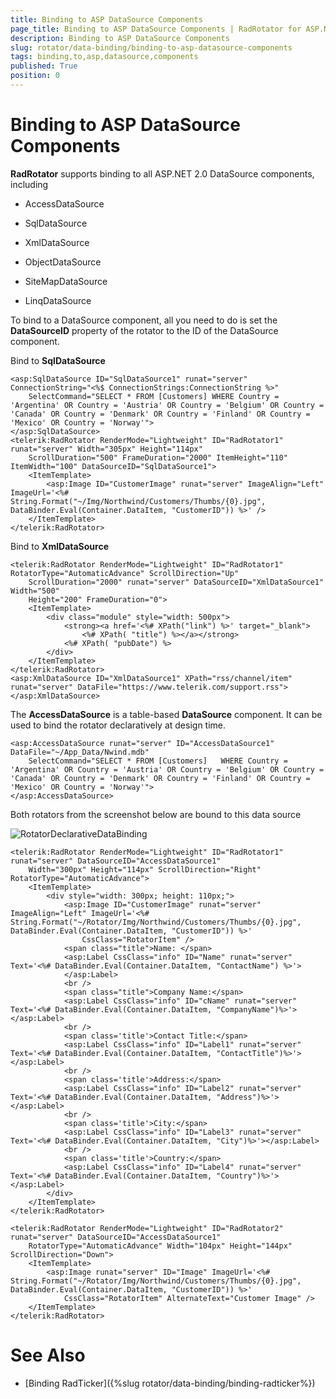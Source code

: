 ```yaml
---
title: Binding to ASP DataSource Components
page_title: Binding to ASP DataSource Components | RadRotator for ASP.NET AJAX Documentation
description: Binding to ASP DataSource Components
slug: rotator/data-binding/binding-to-asp-datasource-components
tags: binding,to,asp,datasource,components
published: True
position: 0
---
```


# Binding to ASP DataSource Components

**RadRotator** supports binding to all ASP.NET 2.0 DataSource components, including

* AccessDataSource

* SqlDataSource

* XmlDataSource

* ObjectDataSource

* SiteMapDataSource

* LinqDataSource

To bind to a DataSource component, all you need to do is set the **DataSourceID** property of the rotator to the ID of the DataSource component.

Bind to **SqlDataSource**

````ASP.NET
<asp:SqlDataSource ID="SqlDataSource1" runat="server" ConnectionString="<%$ ConnectionStrings:ConnectionString %>"
	SelectCommand="SELECT * FROM [Customers] WHERE Country = 'Argentina' OR Country = 'Austria' OR Country = 'Belgium' OR Country = 'Canada' OR Country = 'Denmark' OR Country = 'Finland' OR Country = 'Mexico' OR Country = 'Norway'">
</asp:SqlDataSource>
<telerik:RadRotator RenderMode="Lightweight" ID="RadRotator1" runat="server" Width="305px" Height="114px"
	ScrollDuration="500" FrameDuration="2000" ItemHeight="110" ItemWidth="100" DataSourceID="SqlDataSource1">
	<ItemTemplate>
		<asp:Image ID="CustomerImage" runat="server" ImageAlign="Left" ImageUrl='<%# String.Format("~/Img/Northwind/Customers/Thumbs/{0}.jpg", DataBinder.Eval(Container.DataItem, "CustomerID")) %>' />
	</ItemTemplate>
</telerik:RadRotator>
````

Bind to **XmlDataSource**

````ASP.NET
<telerik:RadRotator RenderMode="Lightweight" ID="RadRotator1" RotatorType="AutomaticAdvance" ScrollDirection="Up"
	ScrollDuration="2000" runat="server" DataSourceID="XmlDataSource1" Width="500"
	Height="200" FrameDuration="0">
	<ItemTemplate>
		<div class="module" style="width: 500px">
			<strong><a href='<%# XPath("link") %>' target="_blank">
				<%# XPath( "title") %></a></strong>
			<%# XPath( "pubDate") %>
		</div>
	</ItemTemplate>
</telerik:RadRotator>
<asp:XmlDataSource ID="XmlDataSource1" XPath="rss/channel/item" runat="server" DataFile="https://www.telerik.com/support.rss">
</asp:XmlDataSource>
````

The **AccessDataSource** is a table-based **DataSource** component. It can be used to bind the rotator declaratively at design time.

````ASP.NET
<asp:AccessDataSource runat="server" ID="AccessDataSource1" DataFile="~/App_Data/Nwind.mdb"
	SelectCommand="SELECT * FROM [Customers]   WHERE Country = 'Argentina' OR Country = 'Austria' OR Country = 'Belgium' OR Country = 'Canada' OR Country = 'Denmark' OR Country = 'Finland' OR Country = 'Mexico' OR Country = 'Norway'">
</asp:AccessDataSource>
````

Both rotators from the screenshot below are bound to this data source

![RotatorDeclarativeDataBinding](images/rotator-declarative_data_binding.png)

````ASP.NET
<telerik:RadRotator RenderMode="Lightweight" ID="RadRotator1" runat="server" DataSourceID="AccessDataSource1"
	Width="300px" Height="114px" ScrollDirection="Right" RotatorType="AutomaticAdvance">
	<ItemTemplate>
		<div style="width: 300px; height: 110px;">
			<asp:Image ID="CustomerImage" runat="server" ImageAlign="Left" ImageUrl='<%# String.Format("~/Rotator/Img/Northwind/Customers/Thumbs/{0}.jpg", DataBinder.Eval(Container.DataItem, "CustomerID")) %>'
				CssClass="RotatorItem" />
			<span class="title">Name: </span>
			<asp:Label CssClass="info" ID="Name" runat="server" Text='<%# DataBinder.Eval(Container.DataItem, "ContactName") %>'>          
			</asp:Label>
			<br />
			<span class="title">Company Name:</span>
			<asp:Label CssClass="info" ID="cName" runat="server" Text='<%# DataBinder.Eval(Container.DataItem, "CompanyName")%>'></asp:Label>
			<br />
			<span class='title'>Contact Title:</span>
			<asp:Label CssClass="info" ID="Label1" runat="server" Text='<%# DataBinder.Eval(Container.DataItem, "ContactTitle")%>'></asp:Label>
			<br />
			<span class='title'>Address:</span>
			<asp:Label CssClass="info" ID="Label2" runat="server" Text='<%# DataBinder.Eval(Container.DataItem, "Address")%>'></asp:Label>
			<br />
			<span class='title'>City:</span>
			<asp:Label CssClass="info" ID="Label3" runat="server" Text='<%# DataBinder.Eval(Container.DataItem, "City")%>'></asp:Label>
			<br />
			<span class='title'>Country:</span>
			<asp:Label CssClass="info" ID="Label4" runat="server" Text='<%# DataBinder.Eval(Container.DataItem, "Country")%>'></asp:Label>
		</div>
	</ItemTemplate>
</telerik:RadRotator>
````

````ASP.NET
<telerik:RadRotator RenderMode="Lightweight" ID="RadRotator2" runat="server" DataSourceID="AccessDataSource1"
	RotatorType="AutomaticAdvance" Width="104px" Height="144px" ScrollDirection="Down">
	<ItemTemplate>
		<asp:Image runat="server" ID="Image" ImageUrl='<%# String.Format("~/Rotator/Img/Northwind/Customers/Thumbs/{0}.jpg", DataBinder.Eval(Container.DataItem, "CustomerID")) %>'
			CssClass="RotatorItem" AlternateText="Customer Image" />
	</ItemTemplate>
</telerik:RadRotator>
````

# See Also

 * [Binding RadTicker]({%slug rotator/data-binding/binding-radticker%})

